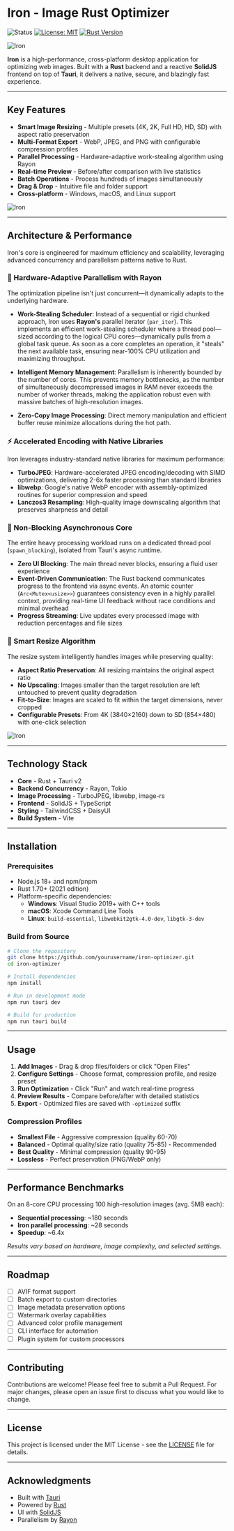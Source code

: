 # Iron - Image Rust Optimizer

![Status](https://img.shields.io/badge/status-production_ready-brightgreen)
[![License: MIT](https://img.shields.io/badge/License-MIT-yellow.svg)](https://opensource.org/licenses/MIT)
[![Rust Version](https://img.shields.io/badge/rust-2021_edition-orange.svg)](https://www.rust-lang.org/)

![Iron](screenshot.png)

**Iron** is a high-performance, cross-platform desktop application for optimizing web images. Built with a **Rust** backend and a reactive **SolidJS** frontend on top of **Tauri**, it delivers a native, secure, and blazingly fast experience.

---

## Key Features

- **Smart Image Resizing** - Multiple presets (4K, 2K, Full HD, HD, SD) with aspect ratio preservation
- **Multi-Format Export** - WebP, JPEG, and PNG with configurable compression profiles
- **Parallel Processing** - Hardware-adaptive work-stealing algorithm using Rayon
- **Real-time Preview** - Before/after comparison with live statistics
- **Batch Operations** - Process hundreds of images simultaneously
- **Drag & Drop** - Intuitive file and folder support
- **Cross-platform** - Windows, macOS, and Linux support

![Iron](screenshot2.png)

---

## Architecture & Performance

Iron's core is engineered for maximum efficiency and scalability, leveraging advanced concurrency and parallelism patterns native to Rust.

### 🚀 Hardware-Adaptive Parallelism with Rayon

The optimization pipeline isn't just concurrent—it dynamically adapts to the underlying hardware.

- **Work-Stealing Scheduler**: Instead of a sequential or rigid chunked approach, Iron uses **Rayon's** parallel iterator (`par_iter`). This implements an efficient work-stealing scheduler where a thread pool—sized according to the logical CPU cores—dynamically pulls from a global task queue. As soon as a core completes an operation, it "steals" the next available task, ensuring near-100% CPU utilization and maximizing throughput.

- **Intelligent Memory Management**: Parallelism is inherently bounded by the number of cores. This prevents memory bottlenecks, as the number of simultaneously decompressed images in RAM never exceeds the number of worker threads, making the application robust even with massive batches of high-resolution images.

- **Zero-Copy Image Processing**: Direct memory manipulation and efficient buffer reuse minimize allocations during the hot path.

### ⚡ Accelerated Encoding with Native Libraries

Iron leverages industry-standard native libraries for maximum performance:

- **TurboJPEG**: Hardware-accelerated JPEG encoding/decoding with SIMD optimizations, delivering 2-6x faster processing than standard libraries
- **libwebp**: Google's native WebP encoder with assembly-optimized routines for superior compression and speed
- **Lanczos3 Resampling**: High-quality image downscaling algorithm that preserves sharpness and detail

### 🔄 Non-Blocking Asynchronous Core

The entire heavy processing workload runs on a dedicated thread pool (`spawn_blocking`), isolated from Tauri's async runtime.

- **Zero UI Blocking**: The main thread never blocks, ensuring a fluid user experience
- **Event-Driven Communication**: The Rust backend communicates progress to the frontend via async events. An atomic counter (`Arc<Mutex<usize>>`) guarantees consistency even in a highly parallel context, providing real-time UI feedback without race conditions and minimal overhead
- **Progress Streaming**: Live updates every processed image with reduction percentages and file sizes

### 🎯 Smart Resize Algorithm

The resize system intelligently handles images while preserving quality:

- **Aspect Ratio Preservation**: All resizing maintains the original aspect ratio
- **No Upscaling**: Images smaller than the target resolution are left untouched to prevent quality degradation
- **Fit-to-Size**: Images are scaled to fit within the target dimensions, never cropped
- **Configurable Presets**: From 4K (3840×2160) down to SD (854×480) with one-click selection

![Iron](screenshot3.png)

---

## Technology Stack

- **Core** - Rust + Tauri v2
- **Backend Concurrency** - Rayon, Tokio
- **Image Processing** - TurboJPEG, libwebp, image-rs
- **Frontend** - SolidJS + TypeScript
- **Styling** - TailwindCSS + DaisyUI
- **Build System** - Vite

---

## Installation

### Prerequisites

- Node.js 18+ and npm/pnpm
- Rust 1.70+ (2021 edition)
- Platform-specific dependencies:
  - **Windows**: Visual Studio 2019+ with C++ tools
  - **macOS**: Xcode Command Line Tools
  - **Linux**: `build-essential`, `libwebkit2gtk-4.0-dev`, `libgtk-3-dev`

### Build from Source

```bash
# Clone the repository
git clone https://github.com/yourusername/iron-optimizer.git
cd iron-optimizer

# Install dependencies
npm install

# Run in development mode
npm run tauri dev

# Build for production
npm run tauri build
```

---

## Usage

1. **Add Images** - Drag & drop files/folders or click "Open Files"
2. **Configure Settings** - Choose format, compression profile, and resize preset
3. **Run Optimization** - Click "Run" and watch real-time progress
4. **Preview Results** - Compare before/after with detailed statistics
5. **Export** - Optimized files are saved with `-optimized` suffix

### Compression Profiles

- **Smallest File** - Aggressive compression (quality 60-70)
- **Balanced** - Optimal quality/size ratio (quality 75-85) - Recommended
- **Best Quality** - Minimal compression (quality 90-95)
- **Lossless** - Perfect preservation (PNG/WebP only)

---

## Performance Benchmarks

On an 8-core CPU processing 100 high-resolution images (avg. 5MB each):

- **Sequential processing**: ~180 seconds
- **Iron parallel processing**: ~28 seconds
- **Speedup**: ~6.4x

*Results vary based on hardware, image complexity, and selected settings.*

---

## Roadmap

- [ ] AVIF format support
- [ ] Batch export to custom directories
- [ ] Image metadata preservation options
- [ ] Watermark overlay capabilities
- [ ] Advanced color profile management
- [ ] CLI interface for automation
- [ ] Plugin system for custom processors

---

## Contributing

Contributions are welcome! Please feel free to submit a Pull Request. For major changes, please open an issue first to discuss what you would like to change.

---

## License

This project is licensed under the MIT License - see the [LICENSE](LICENSE) file for details.

---

## Acknowledgments

- Built with [Tauri](https://tauri.app/)
- Powered by [Rust](https://www.rust-lang.org/)
- UI with [SolidJS](https://www.solidjs.com/)
- Parallelism by [Rayon](https://github.com/rayon-rs/rayon)
